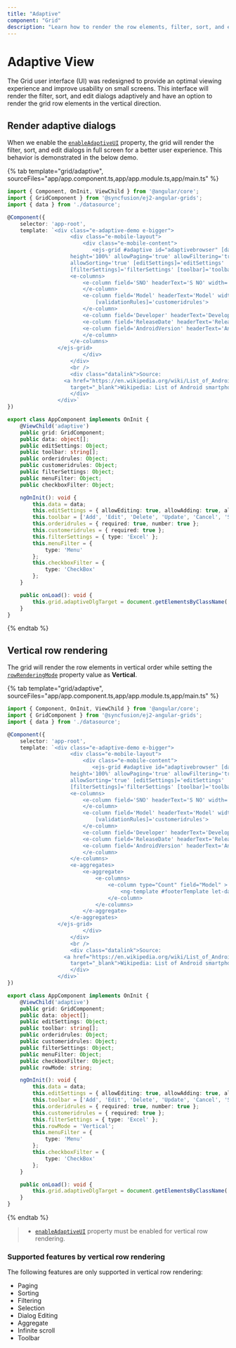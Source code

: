 ```yaml
---
title: "Adaptive"
component: "Grid"
description: "Learn how to render the row elements, filter, sort, and edit dialogs adaptively in the Essential JS 2 DataGrid control."
---
```


# Adaptive View

The Grid user interface (UI) was redesigned to provide an optimal viewing experience and improve usability on small screens. This interface will render the filter, sort, and edit dialogs adaptively and have an option to render the grid row elements in the vertical direction.

## Render adaptive dialogs

When we enable the [`enableAdaptiveUI`](../api/grid/#enableadaptiveui) property, the grid will render the filter, sort, and edit dialogs in full screen for a better user experience. This behavior is demonstrated in the below demo.

{% tab template="grid/adaptive", sourceFiles="app/app.component.ts,app/app.module.ts,app/main.ts" %}

```typescript
import { Component, OnInit, ViewChild } from '@angular/core';
import { GridComponent } from '@syncfusion/ej2-angular-grids';
import { data } from './datasource';

@Component({
    selector: 'app-root',
    template: `<div class="e-adaptive-demo e-bigger">
                    <div class="e-mobile-layout">
                        <div class="e-mobile-content">
                           <ejs-grid #adaptive id="adaptivebrowser" [dataSource]='data' enableAdaptiveUI='true'
                    height='100%' allowPaging='true' allowFiltering='true'
                    allowSorting='true' [editSettings]='editSettings'
                    [filterSettings]='filterSettings' [toolbar]='toolbar' (load)='onLoad($event)'>
                    <e-columns>
                        <e-column field='SNO' headerText='S NO' width='150' isPrimaryKey='true' [validationRules]='orderidrules'>
                        </e-column>
                        <e-column field='Model' headerText='Model' width='200' editType='dropdownedit'
                            [validationRules]='customeridrules'>
                        </e-column>
                        <e-column field='Developer' headerText='Developer' width='200' [validationRules]='customeridrules' [filter]='menuFilter'></e-column>
                        <e-column field='ReleaseDate' headerText='Released Date' width='200' type='date' format='yMMM' editType='datepickeredit'>
                        <e-column field='AndroidVersion' headerText='Android Version' width='200' [validationRules]='customeridrules' [filter]='checkboxFilter'></e-column>
                        </e-column>
                    </e-columns>
                </ejs-grid>
                        </div>
                    </div>
                    <br />
                    <div class="datalink">Source:
                  <a href="https://en.wikipedia.org/wiki/List_of_Android_smartphones"
                    target="_blank">Wikipedia: List of Android smartphones</a>
                    </div>
                </div>`
})

export class AppComponent implements OnInit {
    @ViewChild('adaptive')
    public grid: GridComponent;
    public data: object[];
    public editSettings: Object;
    public toolbar: string[];
    public orderidrules: Object;
    public customeridrules: Object;
    public filterSettings: Object;
    public menuFilter: Object;
    public checkboxFilter: Object;

    ngOnInit(): void {
        this.data = data;
        this.editSettings = { allowEditing: true, allowAdding: true, allowDeleting: true, mode: 'Dialog' };
        this.toolbar = ['Add', 'Edit', 'Delete', 'Update', 'Cancel', 'Search'];
        this.orderidrules = { required: true, number: true };
        this.customeridrules = { required: true };
        this.filterSettings = { type: 'Excel' };
        this.menuFilter = {
            type: 'Menu'
        };
        this.checkboxFilter = {
            type: 'CheckBox'
        };
    }

    public onLoad(): void {
        this.grid.adaptiveDlgTarget = document.getElementsByClassName('e-mobile-content')[0] as HTMLElement;
    }
}
```

{% endtab %}

## Vertical row rendering

The grid will render the row elements in vertical order while setting the [`rowRenderingMode`](../api/grid/rowRenderingMode/) property value as **Vertical**.

{% tab template="grid/adaptive", sourceFiles="app/app.component.ts,app/app.module.ts,app/main.ts" %}

```typescript
import { Component, OnInit, ViewChild } from '@angular/core';
import { GridComponent } from '@syncfusion/ej2-angular-grids';
import { data } from './datasource';

@Component({
    selector: 'app-root',
    template: `<div class="e-adaptive-demo e-bigger">
                    <div class="e-mobile-layout">
                        <div class="e-mobile-content">
                           <ejs-grid #adaptive id="adaptivebrowser" [dataSource]='data' enableAdaptiveUI='true' [rowRenderingMode]="rowMode"
                    height='100%' allowPaging='true' allowFiltering='true'
                    allowSorting='true' [editSettings]='editSettings'
                    [filterSettings]='filterSettings' [toolbar]='toolbar' (load)='onLoad($event)'>
                    <e-columns>
                        <e-column field='SNO' headerText='S NO' width='150' isPrimaryKey='true' [validationRules]='orderidrules'>
                        </e-column>
                        <e-column field='Model' headerText='Model' width='200' editType='dropdownedit'
                            [validationRules]='customeridrules'>
                        </e-column>
                        <e-column field='Developer' headerText='Developer' width='200' [validationRules]='customeridrules' [filter]='menuFilter'></e-column>
                        <e-column field='ReleaseDate' headerText='Released Date' width='200' type='date' format='yMMM' editType='datepickeredit'>
                        <e-column field='AndroidVersion' headerText='Android Version' width='200' [validationRules]='customeridrules' [filter]='checkboxFilter'></e-column>
                        </e-column>
                    </e-columns>
                    <e-aggregates>
                        <e-aggregate>
                            <e-columns>
                                <e-column type="Count" field="Model" >
                                    <ng-template #footerTemplate let-data>Total Models: {{data.Count}}</ng-template>
                                </e-column>
                            </e-columns>
                        </e-aggregate>
                    </e-aggregates>
                </ejs-grid>
                        </div>
                    </div>
                    <br />
                    <div class="datalink">Source:
                  <a href="https://en.wikipedia.org/wiki/List_of_Android_smartphones"
                    target="_blank">Wikipedia: List of Android smartphones</a>
                    </div>
                </div>`
})

export class AppComponent implements OnInit {
    @ViewChild('adaptive')
    public grid: GridComponent;
    public data: object[];
    public editSettings: Object;
    public toolbar: string[];
    public orderidrules: Object;
    public customeridrules: Object;
    public filterSettings: Object;
    public menuFilter: Object;
    public checkboxFilter: Object;
    public rowMode: string;

    ngOnInit(): void {
        this.data = data;
        this.editSettings = { allowEditing: true, allowAdding: true, allowDeleting: true, mode: 'Dialog' };
        this.toolbar = ['Add', 'Edit', 'Delete', 'Update', 'Cancel', 'Search'];
        this.orderidrules = { required: true, number: true };
        this.customeridrules = { required: true };
        this.filterSettings = { type: 'Excel' };
        this.rowMode = 'Vertical';
        this.menuFilter = {
            type: 'Menu'
        };
        this.checkboxFilter = {
            type: 'CheckBox'
        };
    }

    public onLoad(): void {
        this.grid.adaptiveDlgTarget = document.getElementsByClassName('e-mobile-content')[0] as HTMLElement;
    }
}
```

{% endtab %}

> * [`enableAdaptiveUI`](../api/grid/#enableadaptiveui) property must be enabled for vertical row rendering.

### Supported features by vertical row rendering

The following features are only supported in vertical row rendering:

* Paging
* Sorting
* Filtering
* Selection
* Dialog Editing
* Aggregate
* Infinite scroll
* Toolbar
